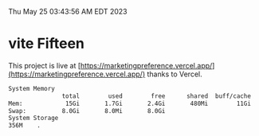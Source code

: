 Thu May 25 03:43:56 AM EDT 2023

# vite Fifteen


This project is live at [https://marketingpreference.vercel.app/](https://marketingpreference.vercel.app/) thanks to Vercel.

```bash
System Memory
               total        used        free      shared  buff/cache   available
Mem:            15Gi       1.7Gi       2.4Gi       480Mi        11Gi        12Gi
Swap:          8.0Gi       8.0Mi       8.0Gi
System Storage
356M	.
```
